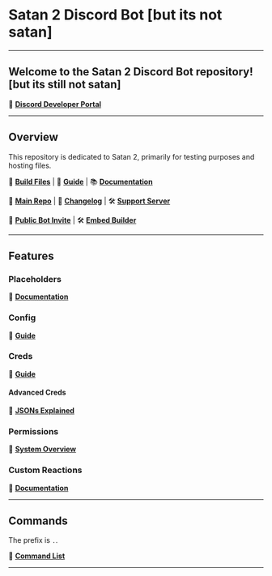 # Satan 2 Discord Bot [but its not satan]

---

## Welcome to the Satan 2 Discord Bot repository! [but its still not satan]

🔗 **[Discord Developer Portal](https://discordapp.com/developers/applications/me)**

---

## Overview

This repository is dedicated to Satan 2, primarily for testing purposes and hosting files.

🔨 **[Build Files](https://gitlab.com/Kwoth/nadekobot/-/releases)** | 📖 **[Guide](https://nadekobot.readthedocs.io/en/latest/guides/windows-guide/)** | 📚 **[Documentation](https://nadekobot.readthedocs.io/en/latest/)**

📁 **[Main Repo](https://gitlab.com/Kwoth/nadekobot)** | 📝 **[Changelog](https://gitlab.com/Kwoth/nadekobot/-/blob/v4/CHANGELOG.md)** | 🛠️ **[Support Server](https://discord.nadeko.bot/)**

🚀 **[Public Bot Invite](https://invite.nadeko.bot/)** | 🛠️ **[Embed Builder](https://eb.nadeko.bot/)**

---

## Features

### Placeholders
🔗 **[Documentation](https://nadekobot.readthedocs.io/en/v4/placeholders/)**

### Config
🔗 **[Guide](https://nadekobot.readthedocs.io/en/v4/config-guide/)**

### Creds
🔗 **[Guide](https://nadekobot.readthedocs.io/en/v4/creds-guide/)**

#### Advanced Creds 
🔗 **[JSONs Explained](https://nadekobot.readthedocs.io/en/v4/jsons-explained/)**

### Permissions
🔗 **[System Overview](https://nadekobot.readthedocs.io/en/v4/permissions-system/)**

### Custom Reactions
🔗 **[Documentation](https://nadekobot.readthedocs.io/en/v4/custom-reactions/)**

---

## Commands

The prefix is `.`.

📜 **[Command List](https://nadeko.bot/commands)**

---
